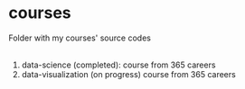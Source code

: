 # courses
 Folder with my courses' source codes
 <br>
 <br>
1. data-science (completed): course from 365 careers
2.  data-visualization (on progress) course from 365 careers
